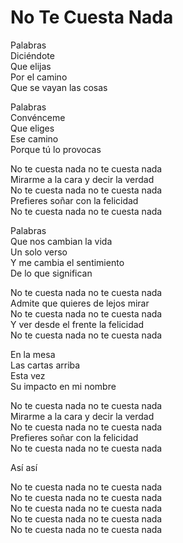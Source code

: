 # No Te Cuesta Nada  

Palabras  
Diciéndote  
Que elijas  
Por el camino  
Que se vayan las cosas  

Palabras  
Convénceme  
Que eliges  
Ese camino  
Porque tú lo provocas  

No te cuesta nada no te cuesta nada  
Mirarme a la cara y decir la verdad  
No te cuesta nada no te cuesta nada  
Prefieres soñar con la felicidad  
No te cuesta nada no te cuesta nada  

Palabras  
Que nos cambian la vida  
Un solo verso  
Y me cambia el sentimiento  
De lo que significan  

No te cuesta nada no te cuesta nada  
Admite que quieres de lejos mirar  
No te cuesta nada no te cuesta nada  
Y ver desde el frente la felicidad  
No te cuesta nada no te cuesta nada  

En la mesa  
Las cartas arriba  
Esta vez  
Su impacto en mi nombre  

No te cuesta nada no te cuesta nada  
Mirarme a la cara y decir la verdad  
No te cuesta nada no te cuesta nada  
Prefieres soñar con la felicidad  
No te cuesta nada no te cuesta nada  

Así así  

No te cuesta nada no te cuesta nada  
No te cuesta nada no te cuesta nada  
No te cuesta nada no te cuesta nada  
No te cuesta nada no te cuesta nada  
No te cuesta nada no te cuesta nada  
